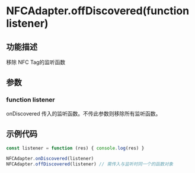 # NFCAdapter.offDiscovered(function listener)

## 功能描述

移除 NFC Tag的监听函数

## 参数

### function listener

onDiscovered 传入的监听函数。不传此参数则移除所有监听函数。

## 示例代码

```js
const listener = function (res) { console.log(res) }

NFCAdapter.onDiscovered(listener)
NFCAdapter.offDiscovered(listener) // 需传入与监听时同一个的函数对象
```